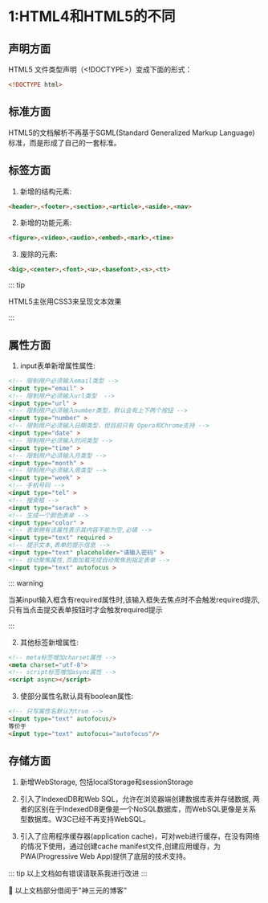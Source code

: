 # 1:HTML4和HTML5的不同

## 声明方面

HTML5 文件类型声明（<!DOCTYPE>）变成下面的形式：

```html
<!DOCTYPE html>
```

## 标准方面

HTML5的文档解析不再基于SGML(Standard Generalized Markup Language)标准，而是形成了自己的一套标准。

## 标签方面

1. 新增的结构元素:

```html
<header>,<footer>,<section>,<article>,<aside>,<nav>
```

2. 新增的功能元素:

```html
<figure>,<video>,<audio>,<embed>,<mark>,<time>
```

3. 废除的元素:

```html
<big>,<center>,<font>,<u>,<basefont>,<s>,<tt>
```

::: tip

HTML5主张用CSS3来呈现文本效果

:::

## 属性方面

1. input表单新增属性属性:

```html
<!-- 限制用户必须输入email类型 -->
<input type="email" >
<!-- 限制用户必须输入url类型  -->
<input type="url" >
<!-- 限制用户必须输入number类型，默认会有上下两个按钮 -->
<input type="number" >
<!-- 限制用户必须输入日期类型，但目前只有 Opera和Chrome支持 -->
<input type="date" >
<!-- 限制用户必须输入时间类型 -->
<input type="time" >
<!-- 限制用户必须输入月类型 -->
<input type="month" >
<!-- 限制用户必须输入周类型 -->
<input type="week" >
<!-- 手机号码 -->
<input type="tel" >
<!-- 搜索框 -->
<input type="serach" >
<!-- 生成一个颜色表单 -->
<input type="color" >
<!-- 表单拥有该属性表示其内容不能为空,必填 -->
<input type="text" required >
<!-- 提示文本,表单的提示信息 -->
<input type="text" placeholder="请输入密码" >
<!-- 自动聚焦属性,页面加载完成自动聚焦到指定表单 -->
<input type="text" autofocus >
```
::: warning

当某input输入框含有required属性时,该输入框失去焦点时不会触发required提示,只有当点击提交表单按钮时才会触发required提示

:::

2. 其他标签新增属性:

```html
<!-- meta标签增加charset属性 -->
<meta charset="utf-8">
<!-- script标签增加async属性 -->
<script async></script>
```

3. 使部分属性名默认具有boolean属性:

```html
<!-- 只写属性名默认为true -->
<input type="text" autofocus/>
等价于
<input type="text" autofocus="autofocus"/>
```

## 存储方面
1. 新增WebStorage, 包括localStorage和sessionStorage

2. 引入了IndexedDB和Web SQL，允许在浏览器端创建数据库表并存储数据, 两者的区别在于IndexedDB更像是一个NoSQL数据库，而WebSQL更像是关系型数据库。W3C已经不再支持WebSQL。

3. 引入了应用程序缓存器(application cache)，可对web进行缓存，在没有网络的情况下使用，通过创建cache manifest文件,创建应用缓存，为PWA(Progressive Web App)提供了底层的技术支持。

::: tip
以上文档如有错误请联系我进行改进
:::


:saxophone: 以上文档部分借阅于"神三元的博客"








